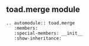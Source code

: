 ## toad.merge module


```eval_rst
.. automodule:: toad.merge
   :members:
   :special-members: __init__
   :show-inheritance:
```
